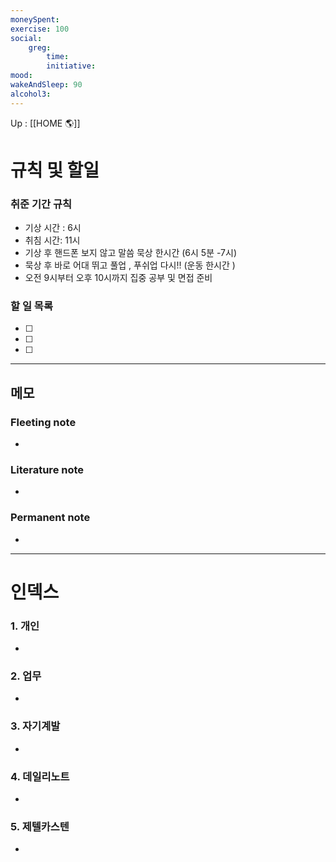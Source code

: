 ```yaml
---
moneySpent: 
exercise: 100
social:
    greg: 
        time:
        initiative: 
mood: 
wakeAndSleep: 90
alcohol3: 
---
```


Up : [[HOME 🌎]]

# 규칙 및 할일

### 취준 기간 규칙 

- 기상 시간 : 6시
- 취침 시간: 11시 
- 기상 후 핸드폰 보지 않고 말씀 묵상 한시간 (6시 5분  -7시) 
- 묵상 후 바로 어대 뛰고 풀업 , 푸쉬업 다시!!  (운동 한시간 )
- 오전 9시부터 오후 10시까지 집중 공부 및 면접 준비 

### 할 일 목록
- [ ] 
- [ ] 
- [ ] 

---

## 메모

### Fleeting note
- 

### Literature note
- 

### Permanent note
- 

---

# 인덱스
### 1. 개인 
- 
### 2. 업무
- 
### 3. 자기계발
- 
### 4. 데일리노트
- 
### 5. 제텔카스텐
- 